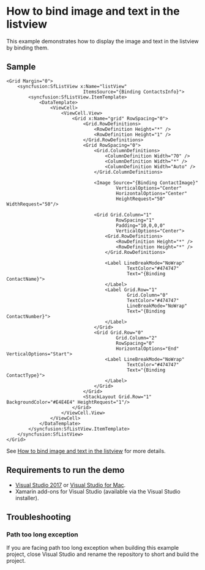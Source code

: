 # How to bind image and text in the listview
This example demonstrates how to display the image and text in the listview by binding them.

## Sample

```xaml
<Grid Margin="0">
    <syncfusion:SfListView x:Name="listView"
                            ItemsSource="{Binding ContactsInfo}">
        <syncfusion:SfListView.ItemTemplate>
            <DataTemplate>
                <ViewCell>
                    <ViewCell.View>
                        <Grid x:Name="grid" RowSpacing="0">
                            <Grid.RowDefinitions>
                                <RowDefinition Height="*" />
                                <RowDefinition Height="1" />
                            </Grid.RowDefinitions>
                            <Grid RowSpacing="0">
                                <Grid.ColumnDefinitions>
                                    <ColumnDefinition Width="70" />
                                    <ColumnDefinition Width="*" />
                                    <ColumnDefinition Width="Auto" />
                                </Grid.ColumnDefinitions>

                                <Image Source="{Binding ContactImage}"
                                        VerticalOptions="Center"
                                        HorizontalOptions="Center"
                                        HeightRequest="50" WidthRequest="50"/>

                                <Grid Grid.Column="1"
                                        RowSpacing="1"
                                        Padding="10,0,0,0"
                                        VerticalOptions="Center">
                                    <Grid.RowDefinitions>
                                        <RowDefinition Height="*" />
                                        <RowDefinition Height="*" />
                                    </Grid.RowDefinitions>

                                    <Label LineBreakMode="NoWrap"
                                            TextColor="#474747"
                                            Text="{Binding ContactName}">
                                    </Label>
                                    <Label Grid.Row="1"
                                            Grid.Column="0"
                                            TextColor="#474747"
                                            LineBreakMode="NoWrap"
                                            Text="{Binding ContactNumber}">
                                    </Label>
                                </Grid>
                                <Grid Grid.Row="0"
                                        Grid.Column="2"
                                        RowSpacing="0"
                                        HorizontalOptions="End" VerticalOptions="Start">
                                    <Label LineBreakMode="NoWrap"
                                            TextColor="#474747"
                                            Text="{Binding ContactType}">
                                    </Label>
                                </Grid>
                            </Grid>
                            <StackLayout Grid.Row="1" BackgroundColor="#E4E4E4" HeightRequest="1"/>
                        </Grid>
                    </ViewCell.View>
                </ViewCell>
            </DataTemplate>
        </syncfusion:SfListView.ItemTemplate>
    </syncfusion:SfListView>
</Grid>
```

See [How to bind image and text in the listview](https://www.syncfusion.com/kb/9636/how-to-bind-image-and-text-in-the-listview) for more details.

## <a name="requirements-to-run-the-demo"></a>Requirements to run the demo ##

* [Visual Studio 2017](https://visualstudio.microsoft.com/downloads/) or [Visual Studio for Mac](https://visualstudio.microsoft.com/vs/mac/).
* Xamarin add-ons for Visual Studio (available via the Visual Studio installer).

## <a name="troubleshooting"></a>Troubleshooting ##
### Path too long exception
If you are facing path too long exception when building this example project, close Visual Studio and rename the repository to short and build the project.
